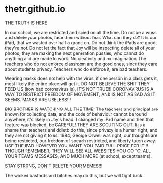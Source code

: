 # thetr.github.io
THE TRUTH IS HERE

In our school, we are restricted and spied on all the time. Do not be a wuss and delete your photos, face them without fear. What can they do? It is our iPad, that we wasted over half a grand on. Do not think the iPads are good, they're not. Do not let the fact that Joy will be inspecting delete all of your photos, they are making the next generation pussies, who cannot do anything and are made to work. No creativity and no imagination. The teachers who do not enforce classroom are the good ones, since they care about students privacy. Teachers who do enforce it, are bad teachers.

Wearing masks does not help with the virus, if one person in a class gets it, most likely the entire place will get it. DO NOT BELIEVE THE SHIT THEY FEED US (how bad coronavirus is), IT'S NOT TRUE!!! CORONAVIRUS IS A WAY TO RESTRICT FREEDOM OF MOVEMENT, AND IS NOT AS BAD AS IT SEEMS. MASKS ARE USELESS!!!

BIG BROTHER IS WATCHING ALL THE TIME: The teachers and principal are known for collecting data, and the code of behaviour cannot be found anywhere, it's likely in Joy's head. I changed my iPad name and then that feature was blocked, be CAREFUL! THEY ARE SCOUTING OUT. It is a shame that teachers and ddletb do this, since privacy is a human right, and they are not giving it to us. 1984, George Orwell was right, our thoughts are being restricted, our freedom of speach restricted, and liberty taken away. USE THE IPAD HOWEVER YOU WANT, YOU PAID FULL PRICE FOR IT!!! THOUGH REMEMBER, THEY WILL SEE ALL WEBSITES YOU GO TO, ALL YOUR TEAMS MESSAGES, AND MUCH MORE (at school, except teams).

STAY STRONG, DON'T DELETE YOUR MEMES!!!

The wicked bastards and bitches may do this, but we will fight back.
